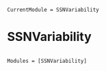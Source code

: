 ```@meta
CurrentModule = SSNVariability
```

# SSNVariability

```@index
```

```@autodocs
Modules = [SSNVariability]
```
